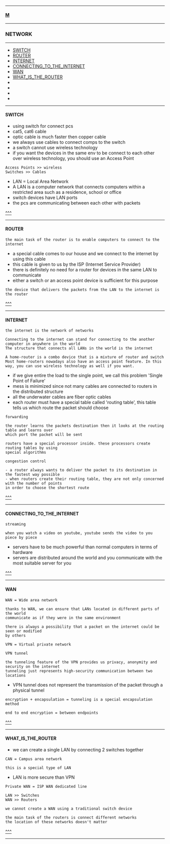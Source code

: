 
---

#### [M](https://github.com/ttltrk/TTT/blob/master/menu.md)

---

### NETWORK

---

* [SWITCH](#SWITCH)
* [ROUTER](#ROUTER)
* [INTERNET](#INTERNET)
* [CONNECTING_TO_THE_INTERNET](#CONNECTING_TO_THE_INTERNET)
* [WAN](#WAN)
* [WHAT_IS_THE_ROUTER](#WHAT_IS_THE_ROUTER)
* [](#)
* [](#)
* [](#)
* [](#)

---

#### SWITCH

- using switch for connect pcs
- cat5, cat6 cable
- optic cable is much faster then copper cable
- we always use cables to connect comps to the switch
- a switch cannot use wireless technology
- if you want the devices in the same env to be connect to each other over wireless technology,
you should use an Access Point

```
Access Points >> wireless
Switches >> Cables
```

- LAN = Local Area Network
- A LAN is a computer network that connects computers within a restricted area such as a residence, school or office
- switch devices have LAN ports
- the pcs are communicating between each other with packets

[^^^](#NETWORK)

---

#### ROUTER

```
the main task of the router is to enable computers to connect to the internet  
```

- a special cable comes to our house and we connect to the internet by using this cable
- this cable is given to us by the ISP (Internet Service Provider)
- there is definitely no need for a router for devices in the same LAN to communicate
- either a switch or an access point device is sufficient for this purpose

```
the device that delivers the packets from the LAN to the internet is the router
```

[^^^](#NETWORK)

---

#### INTERNET

```
the internet is the network of networks
```

```
Connecting to the internet can stand for connecting to the another computer in anywhere in the world
The structure that connects all LANs in the world is the internet
```

```
A home-router is a combo device that is a mixture of router and switch
Most home-routers nowadays also have an access point feature. In this way, you can use wireless technology as well if you want.
```

- if we give entire the load to the single point, we call this problem 'Single Point of Failure'
- mess is minimized since not many cables are connected to routers in the distributed structure
- all the underwater cables are fiber optic cables  
- each router must have a special table called 'routing table', this table tells us which route the packet should choose

```
forwarding

the router learns the packets destination then it looks at the routing table and learns over
which port the packet will be sent
```

```
routers have a special processor inside. these processors create routing tables by using
special algorithms
```

```
congestion control

- a router always wants to deliver the packet to its destination in the fastest way possible  
- when routers create their routing table, they are not only concerned with the number of points
in order to choose the shortest route
```

[^^^](#NETWORK)

---

#### CONNECTING_TO_THE_INTERNET

```
streaming

when you watch a video on youtube, youtube sends the video to you piece by piece  
```

- servers have to be much powerful than normal computers in terms of hardware
- servers are distributed around the world and you communicate with the most suitable
server for you

[^^^](#NETWORK)

---

#### WAN

```
WAN = Wide area network
```

```
thanks to WAN, we can ensure that LANs located in different parts of the world
communicate as if they were in the same environment
```

```
there is always a possibility that a packet on the internet could be seen or modified
by others
```

```
VPN = Virtual private network
```

```
VPN tunnel

the tunneling feature of the VPN provides us privacy, anonymity and security on the internet  
tunneling just represents high-security communication between two locations  
```

- VPN tunnel does not represent the transmission of the packet through a physical tunnel

```
encryption + encapsulation = tunneling is a special encapsulation method
```

```
end to end encryption = between endpoints
```

[^^^](#NETWORK)

---

#### WHAT_IS_THE_ROUTER

- we can create a single LAN by connecting 2 switches together  

```
CAN = Campus area network

this is a special type of LAN
```

- LAN is more secure than VPN

```
Private WAN = ISP WAN dedicated line  
```

```
LAN >> Switches
WAN >> Routers

we cannot create a WAN using a traditional switch device
```

```
the main task of the routers is connect different networks
the location of these networks doesn't matter
```

[^^^](#NETWORK)

---
